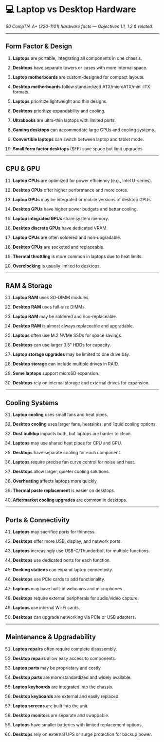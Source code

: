 # **💻 Laptop vs Desktop Hardware**

*60 CompTIA A+ (220-1101) hardware facts — Objectives 1.1, 1.2 & related.*

---

## **Form Factor & Design**

1. **Laptops** are portable, integrating all components in one chassis.

2. **Desktops** have separate towers or cases with more internal space.

3. **Laptop motherboards** are custom-designed for compact layouts.

4. **Desktop motherboards** follow standardized ATX/microATX/mini-ITX formats.

5. **Laptops** prioritize lightweight and thin designs.

6. **Desktops** prioritize expandability and cooling.

7. **Ultrabooks** are ultra-thin laptops with limited ports.

8. **Gaming desktops** can accommodate large GPUs and cooling systems.

9. **Convertible laptops** can switch between laptop and tablet mode.

10. **Small form factor desktops** (SFF) save space but limit upgrades.

---

## **CPU & GPU**

11. **Laptop CPUs** are optimized for power efficiency (e.g., Intel U-series).

12. **Desktop CPUs** offer higher performance and more cores.

13. **Laptop GPUs** may be integrated or mobile versions of desktop GPUs.

14. **Desktop GPUs** have higher power budgets and better cooling.

15. **Laptop integrated GPUs** share system memory.

16. **Desktop discrete GPUs** have dedicated VRAM.

17. **Laptop CPUs** are often soldered and non-upgradable.

18. **Desktop CPUs** are socketed and replaceable.

19. **Thermal throttling** is more common in laptops due to heat limits.

20. **Overclocking** is usually limited to desktops.

---

## **RAM & Storage**

21. **Laptop RAM** uses SO-DIMM modules.

22. **Desktop RAM** uses full-size DIMMs.

23. **Laptop RAM** may be soldered and non-replaceable.

24. **Desktop RAM** is almost always replaceable and upgradable.

25. **Laptops** often use M.2 NVMe SSDs for space savings.

26. **Desktops** can use larger 3.5" HDDs for capacity.

27. **Laptop storage upgrades** may be limited to one drive bay.

28. **Desktop storage** can include multiple drives in RAID.

29. **Some laptops** support microSD expansion.

30. **Desktops** rely on internal storage and external drives for expansion.

---

## **Cooling Systems**

31. **Laptop cooling** uses small fans and heat pipes.

32. **Desktop cooling** uses larger fans, heatsinks, and liquid cooling options.

33. **Dust buildup** impacts both, but laptops are harder to clean.

34. **Laptops** may use shared heat pipes for CPU and GPU.

35. **Desktops** have separate cooling for each component.

36. **Laptops** require precise fan curve control for noise and heat.

37. **Desktops** allow larger, quieter cooling solutions.

38. **Overheating** affects laptops more quickly.

39. **Thermal paste replacement** is easier on desktops.

40. **Aftermarket cooling upgrades** are common in desktops.

---

## **Ports & Connectivity**

41. **Laptops** may sacrifice ports for thinness.

42. **Desktops** offer more USB, display, and network ports.

43. **Laptops** increasingly use USB-C/Thunderbolt for multiple functions.

44. **Desktops** use dedicated ports for each function.

45. **Docking stations** can expand laptop connectivity.

46. **Desktops** use PCIe cards to add functionality.

47. **Laptops** may have built-in webcams and microphones.

48. **Desktops** require external peripherals for audio/video capture.

49. **Laptops** use internal Wi-Fi cards.

50. **Desktops** can upgrade networking via PCIe or USB adapters.

---

## **Maintenance & Upgradability**

51. **Laptop repairs** often require complete disassembly.

52. **Desktop repairs** allow easy access to components.

53. **Laptop parts** may be proprietary and costly.

54. **Desktop parts** are more standardized and widely available.

55. **Laptop keyboards** are integrated into the chassis.

56. **Desktop keyboards** are external and easily replaced.

57. **Laptop screens** are built into the unit.

58. **Desktop monitors** are separate and swappable.

59. **Laptops** have smaller batteries with limited replacement options.

60. **Desktops** rely on external UPS or surge protection for backup power.

